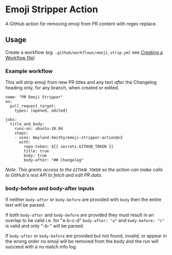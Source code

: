 # Emoji Stripper Action
A GitHub action for removing emoji from PR content with regex replace.

## Usage

Create a workflow (eg: `.github/workflows/emoji_strip.yml` see [Creating a Workflow file](https://help.github.com/en/articles/configuring-a-workflow#creating-a-workflow-file))

### Example workflow
This will strip emoji from new PR titles and any text _after_ the Changelog heading only, for any branch, when created or edited.
```
name: "PR Emoji Stripper"
on:
  pull_request_target:
    types: [opened, edited]

jobs:
  title_and_body:
    runs-on: ubuntu-20.04
    steps:
    - uses: Wayland-Smithy/emoji-stripper-action@v2
      with:
        repo-token: ${{ secrets.GITHUB_TOKEN }}
        title: true
        body: true
        body-after: "## Changelog"
```

_Note: This grants access to the `GITHUB_TOKEN` so the action can make calls to GitHub's rest API to fetch and edit PR data._

### body-before and body-after inputs
If neither `body-after` or `body-before` are provided with `body` then the entire text will be parsed.

If both `body-after` and `body-before` are provided they must result in an overlap to be valid i.e. for "a-b-c-d" `body-after: "a"` and `body-before: "c"` is valid and only "-b-" will be parsed.

If `body-after` or `body-before` are provided but not found, invalid, or appear in the wrong order no emoji will be removed from the body and the run will succeed with a no match info log.
